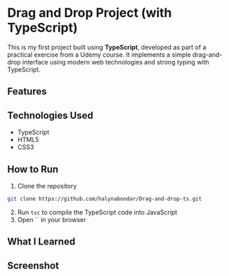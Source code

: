 # Drag and Drop Project (with TypeScript)

This is my first project built using **TypeScript**, developed as part of a practical exercise from a Udemy course. It implements a simple drag-and-drop interface using modern web technologies and strong typing with TypeScript.

## Features

## Technologies Used
- TypeScript
- HTML5
- CSS3

## How to Run

1. Clone the repository
```bash
git clone https://github.com/halynabondar/Drag-and-drop-ts.git
```

2. Run `tsc` to compile the TypeScript code into JavaScript
3. Open `` in your browser

## What I Learned

## Screenshot